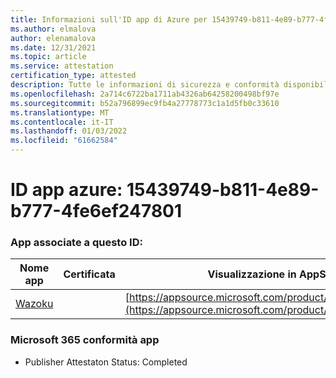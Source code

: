 ```yaml
---
title: Informazioni sull'ID app di Azure per 15439749-b811-4e89-b777-4fe6ef247801
ms.author: elmalova
author: elenamalova
ms.date: 12/31/2021
ms.topic: article
ms.service: attestation
certification_type: attested
description: Tutte le informazioni di sicurezza e conformità disponibili per 15439749-b811-4e89-b777-4fe6ef247801.
ms.openlocfilehash: 2a714c6722ba1711ab4326ab64258200498bf97e
ms.sourcegitcommit: b52a796899ec9fb4a27778773c1a1d5fb0c33610
ms.translationtype: MT
ms.contentlocale: it-IT
ms.lasthandoff: 01/03/2022
ms.locfileid: "61662584"
---
```

# <a name="azure-app-id-15439749-b811-4e89-b777-4fe6ef247801"></a>ID app azure: 15439749-b811-4e89-b777-4fe6ef247801


### <a name="apps-associated-with-this-id"></a>App associate a questo ID:
| **Nome app** | **Certificata** | **Visualizzazione in AppSource** |
|--------------|---------------|-----------------------|
| [Wazoku](https://docs.microsoft.com/microsoft-365-app-certification/forward/WA200003384) |  | [https://appsource.microsoft.com/product/office/WA200003384](https://appsource.microsoft.com/product/office/WA200003384) |

### <a name="microsoft-365-app-compliance-status"></a>Microsoft 365 conformità app
- Publisher Attestaton Status: Completed
